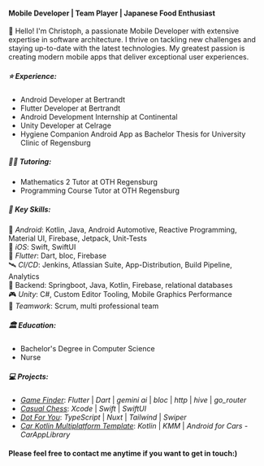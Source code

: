 #### Mobile Developer | Team Player | Japanese Food Enthusiast

👋 Hello! I'm Christoph, a passionate Mobile Developer with extensive expertise in software architecture. I thrive on tackling new challenges and staying up-to-date with the latest technologies. My greatest passion is creating modern mobile apps that deliver exceptional user experiences.

##### ⭐️ Experience:
- Android Developer at Bertrandt 
- Flutter Developer at Bertrandt 
- Android Development Internship at Continental 
- Unity Developer at Celrage 
- Hygiene Companion Android App as Bachelor Thesis for University Clinic of Regensburg 

##### 👨‍🏫 Tutoring:
- Mathematics 2 Tutor at OTH Regensburg 
- Programming Course Tutor at OTH Regensburg 

##### 🔑 Key Skills:
 🤖 _Android_: Kotlin, Java, Android Automotive, Reactive Programming, Material UI, Firebase, Jetpack, Unit-Tests<br>
 🍎 _iOS_: Swift, SwiftUI<br>
 🐥 _Flutter_: Dart, bloc, Firebase<br>
 🛰️ _CI/CD_: Jenkins, Atlassian Suite, App-Distribution, Build Pipeline, Analytics<br>
 🔐 Backend: Springboot, Java, Kotlin, Firebase,  relational databases<br>
 🎮 _Unity_: C#, Custom Editor Tooling, Mobile Graphics Performance<br>
 💬 _Teamwork_: Scrum, multi professional team<br>

##### 🏛️ Education:
- Bachelor's Degree in Computer Science 
- Nurse 

##### 💻 Projects:
- [_Game Finder_](https://github.com/chris-prenissl/game_finder): _Flutter_ | _Dart_ | _gemini ai_ | _bloc_ | _http_ | _hive_ | _go_router_ 
- [_Casual Chess_](https://github.com/chris-prenissl/casual_chess): _Xcode_ | _Swift_ | _SwiftUI_ 
- [_Dot For You_](https://github.com/chris-prenissl/dot-for-you): _TypeScript_ | _Nuxt_ | _Tailwind_ | _Swiper_ 
- [_Car Kotlin Multiplatform Template_](https://github.com/chris-prenissl/carkmm): _Kotlin_ | _KMM_ | _Android for Cars - CarAppLibrary_ 

####  Please feel free to contact me anytime if you want to get in touch:)
